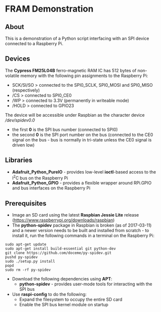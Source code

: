 # FRAM Demonstration

## About

This is a demonstration of a Python script interfacing with an SPI device connected
to a Raspberry Pi.

## Devices

The **Cypress FM25L04B** ferro-magnetic RAM IC has 512 bytes of non-volatile memory
with the following pin assignments to the Raspberry Pi:
* SCK/SI/SO > connected to the SPI0_SCLK, SPI0_MOSI and SPI0_MISO (respectively)
* /CS > connected to SPI0_CE0
* /WP > connected to 3.3V (permanently in writeable mode)
* /HOLD > connected to GPIO23

The device will be accessible under Raspbian as the character device */dev/spidev0.0*
* the first **0** is the SPI bus number (connected to SPI0)
* the second **0** is the SPI port number on the bus (connected to the CE0 signal on
  the bus - bus is normally in tri-state unless the CE0 signal is driven low)

## Libraries

* **Adafruit_Python_PureIO** - provides low-level **ioctl**-based access to the
  I<sup>2</sup>C bus on the Raspberry Pi
* **Adafruit_Python_GPIO** - provides a flexible wrapper around RPi.GPIO and bus
  interfaces on the Raspberry Pi

## Prerequisites

* Image an SD card using the latest **Raspbian Jessie Lite** release
  (https://www.raspberrypi.org/downloads/raspbian)
* The **python-spidev** package in Raspbian is broken (as of 2017-03-11) and a newer
  version needs to be built and installed from scratch - to install it, run the
  following commands in a terminal on the Raspberry Pi:
```
sudo apt-get update
sudo apt-get install build-essential git python-dev
git clone https://github.com/doceme/py-spidev.git
pushd py-spidev
sudo ./setup.py install
popd
sudo rm -rf py-spidev
```
* Download the following dependencies using **APT**:
  * **python-spidev** - provides user-mode tools for interacting with the SPI bus
* Use **raspi-config** to do the following:
  * Expand the filesystem to occupy the entire SD card
  * Enable the SPI bus kernel module on startup
